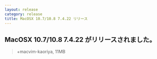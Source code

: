 ```yaml
---
layout: release
category: release
title: MacOSX 10.7/10.8 7.4.22 リリース
---
```

## MacOSX 10.7/10.8 7.4.22 がリリースされました。

> +macvim-kaoriya, 11MB

